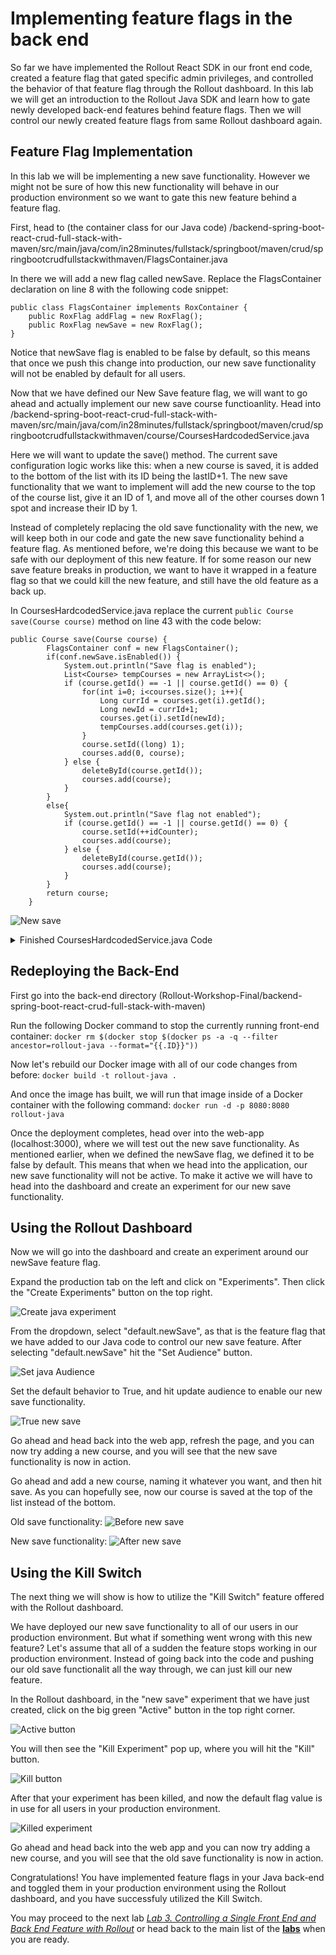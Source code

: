 # Implementing feature flags in the back end
So far we have implemented the Rollout React SDK in our front end code, created a feature flag that gated specific admin privileges, and controlled the behavior of that feature flag through the Rollout dashboard. In this lab we will get an introduction to the Rollout Java SDK and learn how to gate newly developed back-end features behind feature flags. Then we will control our newly created feature flags from same Rollout dashboard again.

## Feature Flag Implementation
In this lab we will be implementing a new save functionality. However we might not be sure of how this new functionality will behave in our production environment so we want to gate this new feature behind a feature flag. 

First, head to (the container class for our Java code) /backend-spring-boot-react-crud-full-stack-with-maven/src/main/java/com/in28minutes/fullstack/springboot/maven/crud/springbootcrudfullstackwithmaven/FlagsContainer.java

In there we will add a new flag called newSave. Replace the FlagsContainer declaration on line 8 with the following code snippet:
```
public class FlagsContainer implements RoxContainer {
	public RoxFlag addFlag = new RoxFlag();
	public RoxFlag newSave = new RoxFlag();
}
```
Notice that newSave flag is enabled to be false by default, so this means that once we push this change into production, our new save functionality will not be enabled by default for all users. 

Now that we have defined our New Save feature flag, we will want to go ahead and actually implement our new save course functioanlity. Head into /backend-spring-boot-react-crud-full-stack-with-maven/src/main/java/com/in28minutes/fullstack/springboot/maven/crud/springbootcrudfullstackwithmaven/course/CoursesHardcodedService.java

Here we will want to update the save() method. The current save configuration logic works like this: when a new course is saved, it is added to the bottom of the list with its ID being the lastID+1. The new save functionality that we want to implement will add the new course to the top of the course list, give it an ID of 1, and move all of the other courses down 1 spot and increase their ID by 1. 

Instead of completely replacing the old save functionality with the new, we will keep both in our code and gate the new save functionality behind a feature flag. As mentioned before, we're doing this because we want to be safe with our deployment of this new feature. If for some reason our new save feature breaks in production, we want to have it wrapped in a feature flag so that we could kill the new feature, and still have the old feature as a back up.

In CoursesHardcodedService.java replace the current ```public Course save(Course course)``` method on line 43 with the code below:
```
public Course save(Course course) {
		FlagsContainer conf = new FlagsContainer();
		if(conf.newSave.isEnabled()) {
			System.out.println("Save flag is enabled");
			List<Course> tempCourses = new ArrayList<>();
			if (course.getId() == -1 || course.getId() == 0) {
				for(int i=0; i<courses.size(); i++){
					Long currId = courses.get(i).getId();
					Long newId = currId+1;
					courses.get(i).setId(newId);
					tempCourses.add(courses.get(i));
				}
				course.setId((long) 1);
				courses.add(0, course);
			} else {
				deleteById(course.getId());
				courses.add(course);
			}
		}
		else{
			System.out.println("Save flag not enabled");
			if (course.getId() == -1 || course.getId() == 0) {
				course.setId(++idCounter);
				courses.add(course);
			} else {
				deleteById(course.getId());
				courses.add(course);
			}
		}
		return course;
	}
 ```
 ![New save](img/13.png)
 
 <details><summary>Finished CoursesHardcodedService.java Code</summary>
  
  ```
  package com.in28minutes.fullstack.springboot.maven.crud.springbootcrudfullstackwithmaven.course;
import com.in28minutes.fullstack.springboot.maven.crud.springbootcrudfullstackwithmaven.FlagsContainer;

import java.util.ArrayList;
import java.util.List;
import java.util.concurrent.ExecutionException;

import org.springframework.stereotype.Service;

import io.rollout.configuration.RoxContainer;
import io.rollout.rox.server.Rox;

@Service
public class CoursesHardcodedService {

	private static List<Course> courses = new ArrayList<>();
	private static long idCounter = 0;
	private static FlagsContainer conf = new FlagsContainer();

	static {
		courses.add(new Course(++idCounter, "in28minutes", "Learn Full stack with Spring Boot and Angular"));
		courses.add(new Course(++idCounter, "in28minutes", "Learn Full stack with Spring Boot and React"));
		courses.add(new Course(++idCounter, "in28minutes", "Master Microservices with Spring Boot and Spring Cloud"));
		courses.add(new Course(++idCounter, "in28minutes",
				"Deploy Spring Boot Microservices to Cloud with Docker and Kubernetes"));

		try {
			Rox.register("default", conf);
			Rox.setup("").get();
		} catch (InterruptedException e) {
			// TODO Auto-generated catch block
			e.printStackTrace();
		} catch (ExecutionException e) {
			// TODO Auto-generated catch block
			e.printStackTrace();
		}
	}

	public List<Course> findAll() {
		return courses;
	}

	public Course save(Course course) {
		if(conf.newSave.isEnabled()) {
			System.out.println("Save flag is enabled");
			List<Course> tempCourses = new ArrayList<>();
			if (course.getId() == -1 || course.getId() == 0) {
				for(int i=0; i<courses.size(); i++){
					Long currId = courses.get(i).getId();
					Long newId = currId+1;
					courses.get(i).setId(newId);
					tempCourses.add(courses.get(i));
				}
				course.setId((long) 1);
				courses.add(0, course);
			} else {
				deleteById(course.getId());
				courses.add(course);
			}
		}
		else{
			System.out.println("Save flag not enabled");
			if (course.getId() == -1 || course.getId() == 0) {
				course.setId(++idCounter);
				courses.add(course);
			} else {
				deleteById(course.getId());
				courses.add(course);
			}
		}
		return course;
	}

	public Course deleteById(long id) {
		// Course course = findById(id);

		// if (course == null)
		// 	return null;

		// if (courses.remove(course)) {
		// 	return course;
		// }

		return null;
	}

	public Course findById(long id) {
		for (Course course : courses) {
			if (course.getId() == id) {
				return course;
			}
		}

		return null;
	}
}
```
</details>


## Redeploying the Back-End
First go into the back-end directory (Rollout-Workshop-Final/backend-spring-boot-react-crud-full-stack-with-maven)

Run the following Docker command to stop the currently running front-end container: ```docker rm $(docker stop $(docker ps -a -q --filter ancestor=rollout-java --format="{{.ID}}"))```

Now let's rebuild our Docker image with all of our code changes from before: ```docker build -t rollout-java .```

And once the image has built, we will run that image inside of a Docker container with the following command: ```docker run -d -p 8080:8080 rollout-java```

Once the deployment completes, head over into the web-app (localhost:3000), where we will test out the new save functionality. As mentioned earlier, when we defined the newSave flag, we defined it to be false by default. This means that when we head into the application, our new save functionality will not be active. To make it active we will have to head into the dashboard and create an experiment for our new save functionality.

## Using the Rollout Dashboard

Now we will go into the dashboard and create an experiment around our newSave feature flag. 

Expand the production tab on the left and click on "Experiments". Then click the "Create Experiments" button on the top right. 

![Create java experiment](img/16.png)

From the dropdown, select "default.newSave", as that is the feature flag that we have added to our Java code to control our new save feature. After selecting "default.newSave" hit the "Set Audience" button. 

![Set java Audience](img/17.png)

Set the default behavior to True, and hit update audience to enable our new save functionality.

![True new save](img/18.png)

Go ahead and head back into the web app, refresh the page, and you can now try adding a new course, and you will see that the new save functionality is now in action. 

Go ahead and add a new course, naming it whatever you want, and then hit save. As you can hopefully see, now our course is saved at the top of the list instead of the bottom.

Old save functionality:
![Before new save](img/14.png)

New save functionality:
![After new save](img/15.png)
## Using the Kill Switch

The next thing we will show is how to utilize the "Kill Switch" feature offered with the Rollout dashboard. 

We have deployed our new save functionality to all of our users in our production environment. But what if something went wrong with this new feature? Let's assume that all of a sudden the feature stops working in our production environment. Instead of going back into the code and pushing our old save functionalit all the way through, we can just kill our new feature.

In the Rollout dashboard, in the "new save" experiment that we have just created, click on the big green "Active" button in the top right corner.

![Active button](img/19.png)

You will then see the "Kill Experiment" pop up, where you will hit the "Kill" button. 

![Kill button](img/20.png)

After that your experiment has been killed, and now the default flag value is in use for all users in your production environment.

![Killed experiment](img/21.png)

Go ahead and head back into the web app and you can now try adding a new course, and you will see that the old save functionality is now in action. 

Congratulations! You have implemented feature flags in your Java back-end and toggled them in your production environment using the Rollout dashboard, and you have successfuly utilized the Kill Switch.

You may proceed to the next lab [*Lab 3. Controlling a Single Front End and Back End Feature with Rollout*](./full-stack-feature-flags.md) or head back to the main list of the [**labs**](./README.md#workshop-labs) when you are ready.
